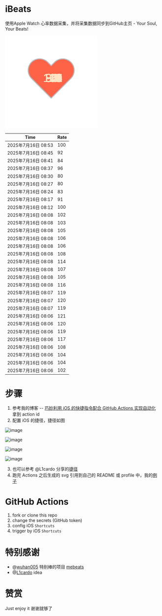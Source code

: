 # iBeats
使用Apple Watch 心率数据采集，并将采集数据同步到GitHub主页 - Your Soul, Your Beats!

![](./files/heart.svg)

<!--START_SECTION:my_heart_rate-->
| Time | Rate | 
 | ---- | ---- | 
| 2025年7月16日 08:53 | 100 |
| 2025年7月16日 08:45 | 92 |
| 2025年7月16日 08:41 | 84 |
| 2025年7月16日 08:37 | 96 |
| 2025年7月16日 08:30 | 80 |
| 2025年7月16日 08:27 | 80 |
| 2025年7月16日 08:24 | 83 |
| 2025年7月16日 08:17 | 91 |
| 2025年7月16日 08:12 | 100 |
| 2025年7月16日 08:08 | 102 |
| 2025年7月16日 08:08 | 103 |
| 2025年7月16日 08:08 | 105 |
| 2025年7月16日 08:08 | 106 |
| 2025年7月16日 08:08 | 106 |
| 2025年7月16日 08:08 | 108 |
| 2025年7月16日 08:08 | 114 |
| 2025年7月16日 08:08 | 107 |
| 2025年7月16日 08:08 | 105 |
| 2025年7月16日 08:08 | 116 |
| 2025年7月16日 08:07 | 119 |
| 2025年7月16日 08:07 | 120 |
| 2025年7月16日 08:07 | 119 |
| 2025年7月16日 08:06 | 121 |
| 2025年7月16日 08:06 | 120 |
| 2025年7月16日 08:06 | 119 |
| 2025年7月16日 08:06 | 117 |
| 2025年7月16日 08:06 | 108 |
| 2025年7月16日 08:06 | 104 |
| 2025年7月16日 08:06 | 104 |
| 2025年7月16日 08:06 | 102 |

<!--END_SECTION:my_heart_rate-->

# 步骤
1. 参考我的博客 -- [巧妙利用 iOS 的快捷指令配合 GitHub Actions 实现自动化](https://github.com/yihong0618/gitblog/issues/198) 拿到 action id
2. 配置 iOS 的捷径，捷径如图

![image](https://user-images.githubusercontent.com/15976103/122154218-0db0b480-ce97-11eb-93bb-5aec07c558dc.png)

![image](https://user-images.githubusercontent.com/15976103/122154236-186b4980-ce97-11eb-8e4b-70551a0391ae.png)

![image](https://user-images.githubusercontent.com/15976103/122154268-2d47dd00-ce97-11eb-902e-3acf292265a9.png)

![image](https://user-images.githubusercontent.com/15976103/122174055-fa144680-ceb4-11eb-9be2-3eb83cd516f7.png)

3. 也可以参考 @L1cardo 分享的[捷径](https://www.icloud.com/shortcuts/6ab6047b459c41ad822ad6b94b1c03d4)
4. 跑完 Actions 之后生成的 svg 引用到自己的 README 或 profile 中，我的[例子](https://github.com/yihong0618) 

# GitHub Actions

1. fork or clone this repo
2. change the secrets (GitHub token)
3. config iOS `Shortcuts` 
4. trigger by iOS `Shortcuts`

# 特别感谢
- @[wuhan005](https://github.com/wuhan005) 特别棒的项目 [mebeats](https://github.com/wuhan005/mebeats)
- @[L1cardo](https://github.com/L1cardo) idea

# 赞赏
Just enjoy it
谢谢就够了

